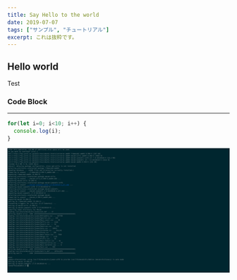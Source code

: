 ```yaml
---
title: Say Hello to the world
date: 2019-07-07
tags: ["サンプル", "チュートリアル"]
excerpt: これは抜粋です。
---
```




## Hello world



Test





### Code Block

---

```javascript
for(let i=0; i<10; i++) {
  console.log(i);
}
```



![An image](assets/images/sample.png)

